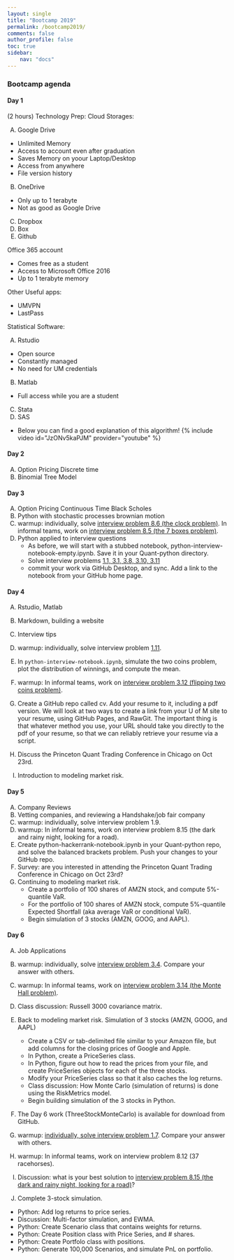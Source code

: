 ```yaml
---
layout: single
title: "Bootcamp 2019"
permalink: /bootcamp2019/
comments: false
author_profile: false
toc: true
sidebar:
    nav: "docs"
---
```


<style type="text/css">
    ol { list-style-type: upper-alpha; }
</style>

### Bootcamp agenda

#### Day 1 
(2 hours) Technology Prep:
Cloud Storages:
1. Google Drive
  - Unlimited Memory
  - Access to account even after graduation
  - Saves Memory on yoour Laptop/Desktop
  - Access from anywhere
  - File version history
2. OneDrive
  - Only up to 1 terabyte
  - Not as good as Google Drive
3. Dropbox
4. Box
5. Github

Office 365 account
- Comes free as a student
- Access to Microsoft Office 2016
- Up to 1 terabyte memory

Other Useful apps:
- UMVPN
- LastPass

Statistical Software:
1. Rstudio
  - Open source
  - Constantly managed
  - No need for UM credentials
2. Matlab
  - Full access while you are a student
3. Stata
4. SAS

- Below you can find a good explanation of this algorithm!
{% include video id="JzONv5kaPJM" provider="youtube" %}

#### Day 2
1. Option Pricing Discrete time
2. Binomial Tree Model

#### Day 3
1. Option Pricing Continuous Time Black Scholes
2. Python with stochastic processes brownian motion
1. warmup: individually, solve [interview problem 8.6 (the clock problem)](../files/quantTechnicalQuestions/quantTechnicalQuestions.pdf). In informal teams, work on [interview problem 8.5 (the 7 boxes problem)](../files/quantTechnicalQuestions/quantTechnicalQuestions.pdf).
2. Python applied to interview questions
    - As before, we will start with a stubbed notebook, python-interview-notebook-empty.ipynb. Save it in your Quant-python directory.
    - Solve interview problems [1.1, 3.1, 3.8, 3.10, 3.11](../files/quantTechnicalQuestions/quantTechnicalQuestions.pdf)
    - commit your work via GitHub Desktop, and sync. Add a link to the notebook from your GitHub home page.


#### Day 4
1. Rstudio, Matlab
2. Markdown, building a website
3. Interview tips

1. warmup: individually, solve interview problem [1.11](../files/quantTechnicalQuestions/quantTechnicalQuestions.pdf).
2. In `python-interview-notebook.ipynb`, simulate the two coins problem, plot the distribution of winnings, and compute the mean.
3. warmup: In informal teams, work on [interview problem 3.12 (flipping two coins problem)](../files/quantTechnicalQuestions/quantTechnicalQuestions.pdf).
4. Create a GitHub repo called cv. Add your resume to it, including a pdf version. We will look at two ways to create a link from your U of M site to your resume, using GitHub Pages, and RawGit. The important thing is that whatever method you use, your URL should take you directly to the pdf of your resume, so that we can reliably retrieve your resume via a script.
5. Discuss the Princeton Quant Trading Conference in Chicago on Oct 23rd.
6. Introduction to modeling market risk.


#### Day 5
1. Company Reviews
2. Vetting companies, and reviewing a Handshake/job fair company 
1. warmup: individually, solve interview problem 1.9.
2. warmup: In informal teams, work on interview problem 8.15 (the dark and rainy night, looking for a road).
3. Create python-hackerrank-notebook.ipynb in your Quant-python repo, and solve the balanced brackets problem. Push your changes to your GitHub repo.
4. Survey: are you interested in attending the Princeton Quant Trading Conference in Chicago on Oct 23rd?
5. Continuing to modeling market risk.
    - Create a portfolio of 100 shares of AMZN stock, and compute 5%-quantile VaR.
    - For the portfolio of 100 shares of AMZN stock, compute 5%-quantile Expected Shortfall (aka average VaR or conditional VaR).
    - Begin simulation of 3 stocks (AMZN, GOOG, and AAPL).


#### Day 6
1. Job Applications

1. warmup: individually, solve [interview problem 3.4](../files/quantTechnicalQuestions/quantTechnicalQuestions.pdf). Compare your answer with others.
1. warmup: In informal teams, work on [interview problem 3.14 (the Monte Hall problem)](../files/quantTechnicalQuestions/quantTechnicalQuestions.pdf).
3. Class discussion: Russell 3000 covariance matrix.
4. Back to modeling market risk.
  Simulation of 3 stocks (AMZN, GOOG, and AAPL)
    - Create a CSV or tab-delimited file similar to your Amazon file, but add  columns for the closing prices of Google and Apple.
    - In Python, create a PriceSeries class.
    - In Python, figure out how to read the prices from your file, and create PriceSeries objects for each of the three stocks.
    - Modify your PriceSeries class so that it also caches the log returns.
    - Class discussion: How Monte Carlo (simulation of returns) is done using the RiskMetrics model.
    - Begin building simulation of the 3 stocks in Python.

1. The Day 6 work (ThreeStockMonteCarlo) is available for download from GitHub.
2. warmup: [individually, solve interview problem 1.7](../files/quantTechnicalQuestions/quantTechnicalQuestions.pdf). Compare your answer with others.
3. warmup: In informal teams, work on interview problem 8.12 (37 racehorses).
4. Discussion: what is your best solution to [interview problem 8.15 (the dark and rainy night, looking for a road)](../files/quantTechnicalQuestions/quantTechnicalQuestions.pdf)?
5. Complete 3-stock simulation.
  - Python: Add log returns to price series.
  - Discussion: Multi-factor simulation, and EWMA.
  - Python: Create Scenario class that contains weights for returns.
  - Python: Create Position class with Price Series, and # shares.
  - Python: Create Portfolo class with positions.
  - Python: Generate 100,000 Scenarios, and simulate PnL on portfolio.